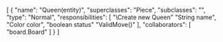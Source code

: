 [
  {
    "name": "Queen(entity)",
    "superclasses": "Piece",
    "subclasses": "",
    "type": "Normal",
    "responsibilities": [
      "\\Create new Queen"
      "String name",
      "Color color",
      "boolean status"
      "ValidMove()"
    ],
    "collaborators": [
      "board.Board"
    ]
  }
]